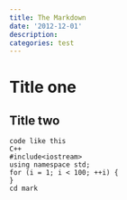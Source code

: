```yaml
---
title: The Markdown
date: '2012-12-01'
description:
categories: test
---
```


# Title one

## Title two

    code like this
    C++
    #include<iostream>
    using namespace std;
    for (i = 1; i < 100; ++i) {
    }
    cd mark
